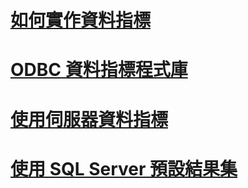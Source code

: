 # [如何實作資料指標](how-cursors-are-implemented.md)
# [ODBC 資料指標程式庫](odbc-cursor-library.md)
# [使用伺服器資料指標](using-server-cursors.md)
# [使用 SQL Server 預設結果集](using-sql-server-default-result-sets.md)
